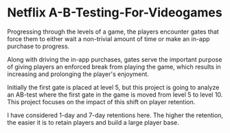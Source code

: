 # Netflix A-B-Testing-For-Videogames
Progressing through the levels of a game, the players encounter gates that force them to either wait a non-trivial amount of time or make an in-app purchase to progress.

Along with driving the in-app purchases, gates serve the important purpose of giving players an enforced break from playing the game, which results in increasing and prolonging the player's enjoyment.

Initially the first gate is placed at level 5, but this project is going to analyze an AB-test where the first gate in the game is moved from level 5 to level 10. This project focuses on the impact of this shift on player retention.

I have considered 1-day and 7-day retentions here. The higher the retention, the easier it is to retain players and build a large player base.

